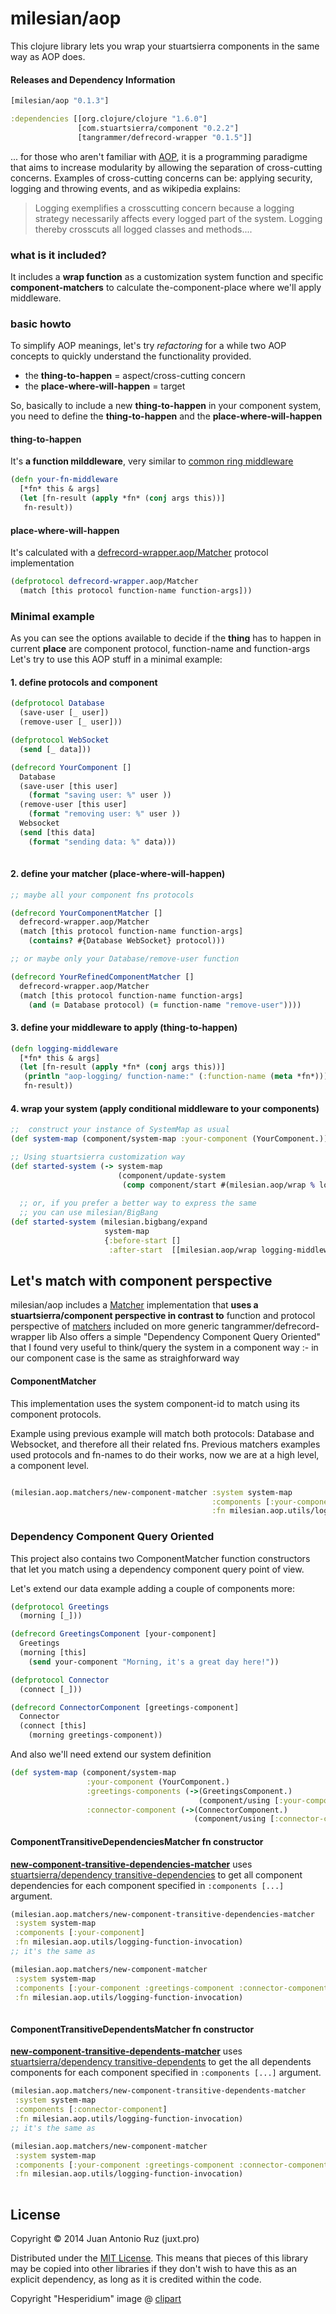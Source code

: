 # milesian/aop

This clojure library lets you wrap your stuartsierra components in the same way as AOP does.

#### Releases and Dependency Information


```clojure
[milesian/aop "0.1.3"]
```

```clojure
:dependencies [[org.clojure/clojure "1.6.0"]
               [com.stuartsierra/component "0.2.2"]
               [tangrammer/defrecord-wrapper "0.1.5"]]
```


... for those who aren't familiar with [AOP](http://en.wikipedia.org/wiki/Aspect-oriented_programming), it is a programming paradigme that aims to increase modularity by allowing the separation of cross-cutting concerns. Examples of cross-cutting concerns can be: applying security, logging and throwing events, and as wikipedia explains:
> Logging exemplifies a crosscutting concern because a logging strategy necessarily affects every logged part of the system. Logging thereby crosscuts all logged classes and methods....


### what is it included?
It includes a **wrap function** as a customization system function and specific **component-matchers** to calculate the-component-place where we'll apply middleware.

### basic howto 
To simplify AOP meanings, let's try *refactoring* for a while two AOP concepts to quickly understand the functionality provided.

+ the **thing-to-happen** = aspect/cross-cutting concern
+ the **place-where-will-happen** = target


So, basically to include a new **thing-to-happen** in your component system, you need to define the **thing-to-happen** and the **place-where-will-happen**

   

#### **thing-to-happen**
It's **a function milddleware**, very similar to [common ring middleware](https://github.com/ring-clojure/ring/wiki/Concepts#middleware)

```clojure
(defn your-fn-middleware
  [*fn* this & args]
  (let [fn-result (apply *fn* (conj args this))]
   fn-result))
```
   
#### **place-where-will-happen**
It's calculated with a [defrecord-wrapper.aop/Matcher](https://github.com/tangrammer/defrecord-wrapper/blob/master/src/defrecord_wrapper/aop.clj#L4) protocol implementation

```clojure
(defprotocol defrecord-wrapper.aop/Matcher
  (match [this protocol function-name function-args]))
```



### Minimal example
As you can see the options available to decide if the **thing** has to happen in current **place** are component protocol, function-name and function-args
Let's try to use this AOP stuff in a minimal example: 


#### 1. define protocols and component 
```clojure
(defprotocol Database
  (save-user [_ user])
  (remove-user [_ user]))

(defprotocol WebSocket
  (send [_ data]))

(defrecord YourComponent []
  Database
  (save-user [this user]
    (format "saving user: %" user ))
  (remove-user [this user]
    (format "removing user: %" user ))
  Websocket
  (send [this data]
    (format "sending data: %" data)))
   
```

#### 2. define your matcher (place-where-will-happen)

```clojure
;; maybe all your component fns protocols

(defrecord YourComponentMatcher []
  defrecord-wrapper.aop/Matcher
  (match [this protocol function-name function-args]
    (contains? #{Database WebSocket} protocol)))

;; or maybe only your Database/remove-user function

(defrecord YourRefinedComponentMatcher []
  defrecord-wrapper.aop/Matcher
  (match [this protocol function-name function-args]
    (and (= Database protocol) (= function-name "remove-user"))))
```

#### 3. define your middleware to apply (thing-to-happen)

```clojure
(defn logging-middleware
  [*fn* this & args]
  (let [fn-result (apply *fn* (conj args this))]
   (println "aop-logging/ function-name:" (:function-name (meta *fn*)))
   fn-result))
```


#### 4. wrap your system (apply conditional middleware to your components)
 
```clojure
;;  construct your instance of SystemMap as usual
(def system-map (component/system-map :your-component (YourComponent.)))

;; Using stuartsierra customization way
(def started-system (-> system-map
                        (component/update-system 
                         (comp component/start #(milesian.aop/wrap % logging-middleware)))))
  
  ;; or, if you prefer a better way to express the same
  ;; you can use milesian/BigBang
(def started-system (milesian.bigbang/expand
                     system-map
                     {:before-start []
                      :after-start  [[milesian.aop/wrap logging-middleware]]}))

```


## Let's match with component perspective 

milesian/aop includes a [Matcher](https://github.com/tangrammer/defrecord-wrapper/blob/master/src/defrecord_wrapper/aop.clj#L4-L5) implementation that **uses a stuartsierra/component perspective in contrast to** function and protocol perspective of [matchers](https://github.com/tangrammer/defrecord-wrapper/blob/master/README.md#matchers-available-in-tangrammerdefrecord-wrapper) included on more generic tangrammer/defrecord-wrapper lib
Also offers a simple "Dependency Component Query Oriented" that I found very useful to think/query the system in a component way :- in our component case is the same as straighforward way 

####  ComponentMatcher 
This implementation  uses the system component-id to match using its component protocols.

Example using previous example will match both protocols: Database and Websocket, and therefore all their related fns. Previous matchers examples used protocols and fn-names to do their works, now we are at a high level, a component level.

```clojure

(milesian.aop.matchers/new-component-matcher :system system-map 
                                             :components [:your-component] 
                                             :fn milesian.aop.utils/logging-function-invocation)]                                          
```

###  Dependency Component Query Oriented 
This project also contains two ComponentMatcher function constructors that let you match using a dependency component query point of view. 

Let's extend our data example adding a couple of components more:

```clojure
(defprotocol Greetings
  (morning [_]))

(defrecord GreetingsComponent [your-component]
  Greetings
  (morning [this]
    (send your-component "Morning, it's a great day here!"))

(defprotocol Connector
  (connect [_]))

(defrecord ConnectorComponent [greetings-component]
  Connector
  (connect [this]
    (morning greetings-component))
```
And also we'll need extend our system definition

```clojure
(def system-map (component/system-map   
                 :your-component (YourComponent.)
                 :greetings-components (->(GreetingsComponent.)
                                          (component/using [:your-component]))
                 :connector-component (->(ConnectorComponent.)
                                         (component/using [:connector-component]))))

```

#### ComponentTransitiveDependenciesMatcher fn constructor
**[new-component-transitive-dependencies-matcher](https://github.com/milesian/aop/blob/master/src/milesian/aop/matchers.clj#L33)** uses [stuartsierra/dependency transitive-dependencies](https://github.com/stuartsierra/dependency/blob/master/src/com/stuartsierra/dependency.clj#L19) to get all component dependencies for each component specified in `:components [...]` argument. 

```clojure
(milesian.aop.matchers/new-component-transitive-dependencies-matcher 
 :system system-map 
 :components [:your-component] 
 :fn milesian.aop.utils/logging-function-invocation)
;; it's the same as                                           

(milesian.aop.matchers/new-component-matcher 
 :system system-map 
 :components [:your-component :greetings-component :connector-component] 
 :fn milesian.aop.utils/logging-function-invocation)
 
```

 
#### ComponentTransitiveDependentsMatcher fn constructor
**[new-component-transitive-dependents-matcher](https://github.com/milesian/aop/blob/master/src/milesian/aop/matchers.clj#L40)** uses [stuartsierra/dependency transitive-dependents](https://github.com/stuartsierra/dependency/blob/master/src/com/stuartsierra/dependency.clj#L22) to get the all dependents components for each component specified in `:components [...]` argument.

```clojure
(milesian.aop.matchers/new-component-transitive-dependents-matcher 
 :system system-map 
 :components [:connector-component] 
 :fn milesian.aop.utils/logging-function-invocation)
;; it's the same as                                           

(milesian.aop.matchers/new-component-matcher 
 :system system-map 
 :components [:your-component :greetings-component :connector-component] 
 :fn milesian.aop.utils/logging-function-invocation)
 
```



## License

Copyright © 2014 Juan Antonio Ruz (juxt.pro)

Distributed under the [MIT License](http://opensource.org/licenses/MIT). This means that pieces of this library may be copied into other libraries if they don't wish to have this as an explicit dependency, as long as it is credited within the code.

Copyright "Hesperidium" image @ [clipart](http://etc.usf.edu/clipart/)

